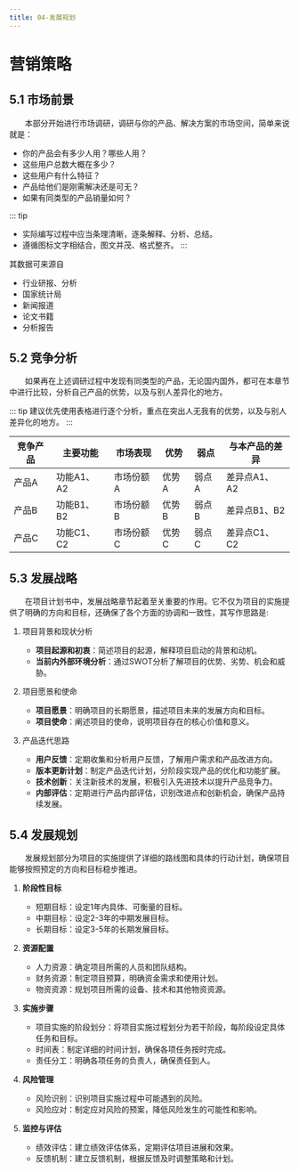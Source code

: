 ```yaml
---
title: 04-发展规划
---
```

# 营销策略

## 5.1 市场前景

&emsp;&emsp;本部分开始进行市场调研，调研与你的产品、解决方案的市场空间，简单来说就是：

- 你的产品会有多少人用？哪些人用？
- 这些用户总数大概在多少？
- 这些用户有什么特征？
- 产品给他们是刚需解决还是可无？
- 如果有同类型的产品销量如何？

::: tip
- 实际编写过程中应当条理清晰，逐条解释、分析、总结。
- 遵循图标文字相结合，图文并茂、格式整齐。
:::

其数据可来源自

- 行业研报、分析
- 国家统计局
- 新闻报道
- 论文书籍
- 分析报告

## 5.2 竞争分析

&emsp;&emsp;如果再在上述调研过程中发现有同类型的产品，无论国内国外，都可在本章节中进行比较，分析自己产品的优势，以及与别人差异化的地方。

::: tip
建议优先使用表格进行逐个分析，重点在突出人无我有的优势，以及与别人差异化的地方。
:::

| 竞争产品 | 主要功能   | 市场表现  | 优势  | 弱点  | 与本产品的差异 |
| -------- | ---------- | --------- | ----- | ----- | -------------- |
| 产品A    | 功能A1、A2 | 市场份额A | 优势A | 弱点A | 差异点A1、A2   |
| 产品B    | 功能B1、B2 | 市场份额B | 优势B | 弱点B | 差异点B1、B2   |
| 产品C    | 功能C1、C2 | 市场份额C | 优势C | 弱点C | 差异点C1、C2   |

## 5.3 发展战略

&emsp;&emsp;在项目计划书中，发展战略章节起着至关重要的作用。它不仅为项目的实施提供了明确的方向和目标，还确保了各个方面的协调和一致性，其写作思路是:

1. 项目背景和现状分析

   - **项目起源和初衷**：简述项目的起源，解释项目启动的背景和动机。
   - **当前内外部环境分析**：通过SWOT分析了解项目的优势、劣势、机会和威胁。

2. 项目愿景和使命

   - **项目愿景**：明确项目的长期愿景，描述项目未来的发展方向和目标。
   - **项目使命**：阐述项目的使命，说明项目存在的核心价值和意义。

3. 产品迭代思路

   - **用户反馈**：定期收集和分析用户反馈，了解用户需求和产品改进方向。
   - **版本更新计划**：制定产品迭代计划，分阶段实现产品的优化和功能扩展。
   - **技术创新**：关注新技术的发展，积极引入先进技术以提升产品竞争力。
   - **内部评估**：定期进行产品内部评估，识别改进点和创新机会，确保产品持续发展。

## 5.4 发展规划

&emsp;&emsp;发展规划部分为项目的实施提供了详细的路线图和具体的行动计划，确保项目能够按照预定的方向和目标稳步推进。

1. **阶段性目标**

   - 短期目标：设定1年内具体、可衡量的目标。
   - 中期目标：设定2-3年的中期发展目标。
   - 长期目标：设定3-5年的长期发展目标。

2. **资源配置**

   - 人力资源：确定项目所需的人员和团队结构。
   - 财务资源：制定项目预算，明确资金需求和使用计划。
   - 物资资源：规划项目所需的设备、技术和其他物资资源。

3. **实施步骤**

   - 项目实施的阶段划分：将项目实施过程划分为若干阶段，每阶段设定具体任务和目标。
   - 时间表：制定详细的时间计划，确保各项任务按时完成。
   - 责任分工：明确各项任务的负责人，确保责任到人。

4. **风险管理**

   - 风险识别：识别项目实施过程中可能遇到的风险。
   - 风险应对：制定应对风险的预案，降低风险发生的可能性和影响。

5. **监控与评估**

   - 绩效评估：建立绩效评估体系，定期评估项目进展和效果。
   - 反馈机制：建立反馈机制，根据反馈及时调整策略和计划。